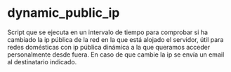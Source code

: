 # dynamic_public_ip
Script que se ejecuta en un intervalo de tiempo para comprobar si ha cambiado la ip pública de la red en la que está alojado el servidor, útil para redes domésticas con ip pública dinámica a la que queramos acceder personalmente desde fuera.
En caso de que cambie la ip se envía un email al destinatario indicado.
